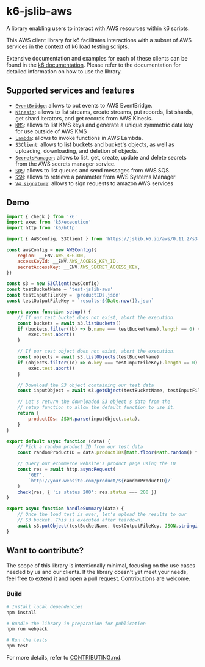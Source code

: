# k6-jslib-aws

A library enabling users to interact with AWS resources within k6 scripts.

This AWS client library for k6 facilitates interactions with a subset of AWS services in the context of k6 load testing scripts.

Extensive documentation and examples for each of these clients can be found in the [k6 documentation](https://grafana.com/docs/k6/latest/javascript-api/jslib/aws/). Please refer to the documentation for detailed information on how to use the library.

## Supported services and features

-   [`EventBridge`](https://grafana.com/docs/k6/latest/javascript-api/jslib/aws/eventbridgeclient/): allows to put events to AWS EventBridge.
-   [`Kinesis`](./examples/kinesis.js): allows to list streams, create streams, put records, list shards, get shard iterators, and get records from AWS Kinesis.
-   [`KMS`](https://grafana.com/docs/k6/latest/javascript-api/jslib/aws/kmsclient/): allows to list KMS keys and generate a unique symmetric data key for use outside of AWS KMS
-   [`Lambda`](./examples/lambda.js): allows to invoke functions in AWS Lambda.
-   [`S3Client`](https://grafana.com/docs/k6/latest/javascript-api/jslib/aws/s3client/): allows to list buckets and bucket's objects, as well as uploading, downloading, and deletion of objects.
-   [`SecretsManager`](https://grafana.com/docs/k6/latest/javascript-api/jslib/aws/secretsmanagerclient/): allows to list, get, create, update and delete secrets from the AWS secrets manager service.
-   [`SQS`](https://grafana.com/docs/k6/latest/javascript-api/jslib/aws/sqsclient/): allows to list queues and send messages from AWS SQS.
-   [`SSM`](https://grafana.com/docs/k6/latest/javascript-api/jslib/aws/systemsmanagerclient/): allows to retrieve a parameter from AWS Systems Manager
-   [`V4 signature`](https://grafana.com/docs/k6/latest/javascript-api/jslib/aws/signaturev4/): allows to sign requests to amazon AWS services

## Demo

```javascript
import { check } from 'k6'
import exec from 'k6/execution'
import http from 'k6/http'

import { AWSConfig, S3Client } from 'https://jslib.k6.io/aws/0.11.2/s3.js'

const awsConfig = new AWSConfig({
    region: __ENV.AWS_REGION,
    accessKeyId: __ENV.AWS_ACCESS_KEY_ID,
    secretAccessKey: __ENV.AWS_SECRET_ACCESS_KEY,
})

const s3 = new S3Client(awsConfig)
const testBucketName = 'test-jslib-aws'
const testInputFileKey = 'productIDs.json'
const testOutputFileKey = `results-${Date.now()}.json`

export async function setup() {
    // If our test bucket does not exist, abort the execution.
    const buckets = await s3.listBuckets()
    if (buckets.filter((b) => b.name === testBucketName).length == 0) {
        exec.test.abort()
    }

    // If our test object does not exist, abort the execution.
    const objects = await s3.listObjects(testBucketName)
    if (objects.filter((o) => o.key === testInputFileKey).length == 0) {
        exec.test.abort()
    }

    // Download the S3 object containing our test data
    const inputObject = await s3.getObject(testBucketName, testInputFileKey)

    // Let's return the downloaded S3 object's data from the
    // setup function to allow the default function to use it.
    return {
        productIDs: JSON.parse(inputObject.data),
    }
}

export default async function (data) {
    // Pick a random product ID from our test data
    const randomProductID = data.productIDs[Math.floor(Math.random() * data.productIDs.length)]

    // Query our ecommerce website's product page using the ID
    const res = await http.asyncRequest(
        'GET',
        `http://your.website.com/product/${randomProductID}/`
    )
    check(res, { 'is status 200': res.status === 200 })
}

export async function handleSummary(data) {
    // Once the load test is over, let's upload the results to our
    // S3 bucket. This is executed after teardown.
    await s3.putObject(testBucketName, testOutputFileKey, JSON.stringify(data))
}
```

## Want to contribute?

The scope of this library is intentionally minimal, focusing on the use cases needed by us and our clients. If the library doesn't yet meet your needs, feel free to extend it and open a pull request. Contributions are welcome.

### Build

```bash
# Install local dependencies
npm install

# Bundle the library in preparation for publication
npm run webpack

# Run the tests
npm test
```

For more details, refer to [CONTRIBUTING.md](./CONTRIBUTING.md).
